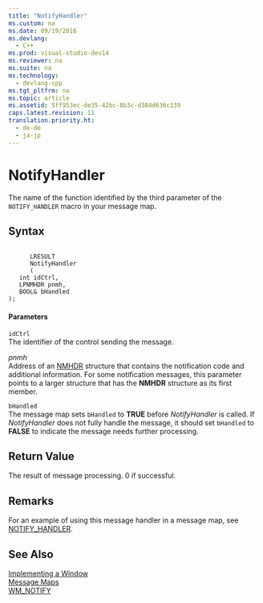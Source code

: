 ```yaml
---
title: "NotifyHandler"
ms.custom: na
ms.date: 09/19/2016
ms.devlang: 
  - C++
ms.prod: visual-studio-dev14
ms.reviewer: na
ms.suite: na
ms.technology: 
  - devlang-cpp
ms.tgt_pltfrm: na
ms.topic: article
ms.assetid: 5ff953ec-de35-42bc-8b3c-d384d636c139
caps.latest.revision: 11
translation.priority.ht: 
  - de-de
  - ja-jp
---
```

# NotifyHandler
The name of the function identified by the third parameter of the `NOTIFY_HANDLER` macro in your message map.  
  
## Syntax  
  
```  
  
      LRESULT   
      NotifyHandler  
      (  
   int idCtrl,  
   LPNMHDR pnmh,  
   BOOL& bHandled   
);  
```  
  
#### Parameters  
 `idCtrl`  
 The identifier of the control sending the message.  
  
 *pnmh*  
 Address of an [NMHDR](http://msdn.microsoft.com/library/windows/desktop/bb775514) structure that contains the notification code and additional information. For some notification messages, this parameter points to a larger structure that has the **NMHDR** structure as its first member.  
  
 `bHandled`  
 The message map sets `bHandled` to **TRUE** before *NotifyHandler* is called. If *NotifyHandler* does not fully handle the message, it should set `bHandled` to **FALSE** to indicate the message needs further processing.  
  
## Return Value  
 The result of message processing. 0 if successful.  
  
## Remarks  
 For an example of using this message handler in a message map, see [NOTIFY_HANDLER](../vs140/NOTIFY_HANDLER.md).  
  
## See Also  
 [Implementing a Window](../vs140/Implementing-a-Window.md)   
 [Message Maps](../vs140/Message-Maps--ATL-.md)   
 [WM_NOTIFY](http://msdn.microsoft.com/library/windows/desktop/bb775583)